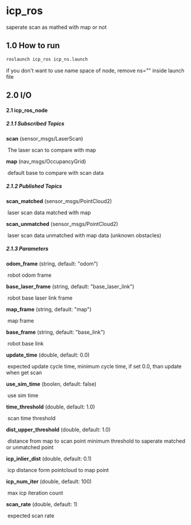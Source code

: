 # icp_ros
saperate scan as mathed with map or not



## 1.0 How to run

```bash
roslaunch icp_ros icp_ns.launch
```

if you don't want to use name space of node, remove ns="" inside launch file



## 2.0 I/O

#### 2.1 icp_ros_node

##### 2.1.1 Subscribed Topics

**scan** (sensor_msgs/LaserScan)

​	The laser scan to compare with map

**map** (nav_msgs/OccupancyGrid)

​	default base to compare with scan data



##### 2.1.2 Published Topics

**scan_matched** (sensor_msgs/PointCloud2)

​	laser scan data matched with map

**scan_unmatched** (sensor_msgs/PointCloud2)

​	laser scan data unmatched with map data (unknown obstacles)



##### 2.1.3 Parameters

**odom_frame** (string, default: "odom")

​	robot odom frame

**base_laser_frame** (string, default: "base_laser_link")

​	robot base laser link frame

**map_frame** (string, default: "map")

​	map frame

**base_frame** (string, default: "base_link")

​	robot base link

**update_time** (double, default: 0.0)

​	expected update cycle time, minimum cycle time, if set 0.0, than update when get scan

**use_sim_time** (boolen, default: false)

​	use sim time

**time_threshold** (double, default: 1.0)

​	scan time threshold	

**dist_upper_threshold** (double, default: 1.0)

​	distance from map to scan point minimum threshold to saperate matched or unmatched point	

**icp_inlier_dist** (double, default: 0.1)

​	icp distance form pointcloud to map point

**icp_num_iter** (double, default: 100)

​	max icp iteration count

**scan_rate** (double, default: 1)

​	expected scan rate

